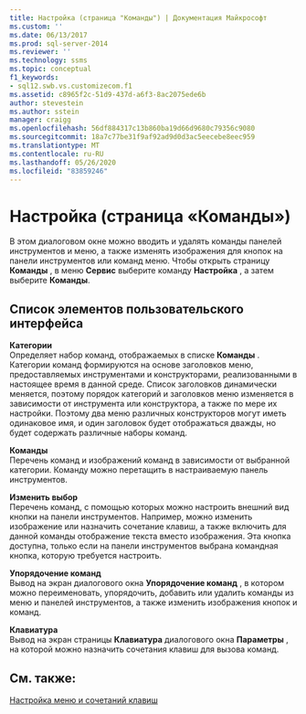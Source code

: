 ```yaml
---
title: Настройка (страница "Команды") | Документация Майкрософт
ms.custom: ''
ms.date: 06/13/2017
ms.prod: sql-server-2014
ms.reviewer: ''
ms.technology: ssms
ms.topic: conceptual
f1_keywords:
- sql12.swb.vs.customizecom.f1
ms.assetid: c8965f2c-51d9-437d-a6f3-8ac2075ede6b
author: stevestein
ms.author: sstein
manager: craigg
ms.openlocfilehash: 56df884317c13b860ba19d66d9680c79356c9080
ms.sourcegitcommit: 18a7c77be31f9af92ad9d0d3ac5eecebe8eec959
ms.translationtype: MT
ms.contentlocale: ru-RU
ms.lasthandoff: 05/26/2020
ms.locfileid: "83859246"
---
```

# <a name="customize-commands-page"></a>Настройка (страница «Команды»)
  В этом диалоговом окне можно вводить и удалять команды панелей инструментов и меню, а также изменять изображения для кнопок на панели инструментов или команд меню. Чтобы открыть страницу **Команды** , в меню **Сервис** выберите команду **Настройка** , а затем выберите **Команды**.  
  
## <a name="ui-element-list"></a>Список элементов пользовательского интерфейса  
 **Категории**  
 Определяет набор команд, отображаемых в списке **Команды** . Категории команд формируются на основе заголовков меню, предоставляемых инструментами и конструкторами, реализованными в настоящее время в данной среде. Список заголовков динамически меняется, поэтому порядок категорий и заголовков меню изменяется в зависимости от инструмента или конструктора, а также по мере их настройки. Поэтому два меню различных конструкторов могут иметь одинаковое имя, и один заголовок будет отображаться дважды, но будет содержать различные наборы команд.  
  
 **Команды**  
 Перечень команд и изображений команд в зависимости от выбранной категории. Команду можно перетащить в настраиваемую панель инструментов.  
  
 **Изменить выбор**  
 Перечень команд, с помощью которых можно настроить внешний вид кнопки на панели инструментов. Например, можно изменить изображение или назначить сочетание клавиш, а также включить для данной команды отображение текста вместо изображения. Эта кнопка доступна, только если на панели инструментов выбрана командная кнопка, которую требуется настроить.  
  
 **Упорядочение команд**  
 Вывод на экран диалогового окна **Упорядочение команд** , в котором можно переименовать, упорядочить, добавить или удалить команды из меню и панелей инструментов, а также изменить изображения кнопок и команд.  
  
 **Клавиатура**  
 Вывод на экран страницы **Клавиатура** диалогового окна **Параметры** , на которой можно назначить сочетания клавиш для вызова команд.  
  
## <a name="see-also"></a>См. также:  
 [Настройка меню и сочетаний клавиш](../customize-menus-and-shortcut-keys.md)  
